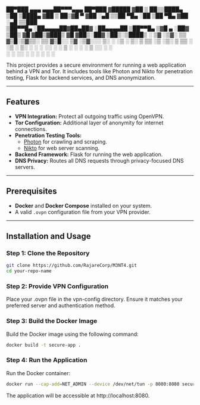  ██▀███   ▄▄▄      ▄▄▄██▀▀▀▄▄▄       ██▀███  ▓█████ 
▓██ ▒ ██▒▒████▄      ▒██  ▒████▄    ▓██ ▒ ██▒▓█   ▀ 
▓██ ░▄█ ▒▒██  ▀█▄    ░██  ▒██  ▀█▄  ▓██ ░▄█ ▒▒███   
▒██▀▀█▄  ░██▄▄▄▄██▓██▄██▓ ░██▄▄▄▄██ ▒██▀▀█▄  ▒▓█  ▄ 
░██▓ ▒██▒ ▓█   ▓██▒▓███▒   ▓█   ▓██▒░██▓ ▒██▒░▒████▒
░ ▒▓ ░▒▓░ ▒▒   ▓▒█░▒▓▒▒░   ▒▒   ▓▒█░░ ▒▓ ░▒▓░░░ ▒░ ░
  ░▒ ░ ▒░  ▒   ▒▒ ░▒ ░▒░    ▒   ▒▒ ░  ░▒ ░ ▒░ ░ ░  ░
  ░░   ░   ░   ▒   ░ ░ ░    ░   ▒     ░░   ░    ░   
   ░           ░  ░░   ░        ░  ░   ░        ░  ░


This project provides a secure environment for running a web application behind a VPN and Tor. It includes tools like Photon and Nikto for penetration testing, Flask for backend services, and DNS anonymization.

---

## Features

- **VPN Integration:** Protect all outgoing traffic using OpenVPN.
- **Tor Configuration:** Additional layer of anonymity for internet connections.
- **Penetration Testing Tools:**
  - [Photon](https://github.com/s0md3v/Photon) for crawling and scraping.
  - [Nikto](https://github.com/sullo/nikto) for web server scanning.
- **Backend Framework:** Flask for running the web application.
- **DNS Privacy:** Routes all DNS requests through privacy-focused DNS servers.

---

## Prerequisites

- **Docker** and **Docker Compose** installed on your system.
- A valid `.ovpn` configuration file from your VPN provider.

---

## Installation and Usage

### Step 1: Clone the Repository
```bash
git clone https://github.com/RajareCorp/M3NT4.git
cd your-repo-name
```
### Step 2: Provide VPN Configuration
Place your .ovpn file in the vpn-config directory. Ensure it matches your preferred server and authentication method.

### Step 3: Build the Docker Image
Build the Docker image using the following command:

```bash
docker build -t secure-app .
```
### Step 4: Run the Application
Run the Docker container:
```bash
docker run --cap-add=NET_ADMIN --device /dev/net/tun -p 8080:8080 secure-app
```
The application will be accessible at http://localhost:8080.